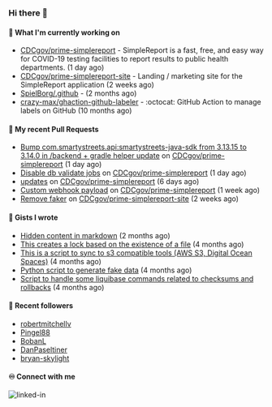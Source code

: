 ### Hi there 👋

#### 🚀 What I'm currently working on

- [CDCgov/prime-simplereport](https://github.com/CDCgov/prime-simplereport) - SimpleReport is a fast, free, and easy way for COVID-19 testing facilities to report results to public health departments. (1 day ago)
- [CDCgov/prime-simplereport-site](https://github.com/CDCgov/prime-simplereport-site) - Landing / marketing site for the SimpleReport application (2 weeks ago)
- [SpielBorg/.github](https://github.com/SpielBorg/.github) -  (2 months ago)
- [crazy-max/ghaction-github-labeler](https://github.com/crazy-max/ghaction-github-labeler) - :octocat: GitHub Action to manage labels on GitHub (10 months ago)

#### 🔨 My recent Pull Requests

- [Bump com.smartystreets.api:smartystreets-java-sdk from 3.13.15 to 3.14.0 in /backend &#43; gradle helper update](https://github.com/CDCgov/prime-simplereport/pull/6397) on [CDCgov/prime-simplereport](https://github.com/CDCgov/prime-simplereport) (1 day ago)
- [Disable db validate jobs](https://github.com/CDCgov/prime-simplereport/pull/6395) on [CDCgov/prime-simplereport](https://github.com/CDCgov/prime-simplereport) (1 day ago)
- [updates](https://github.com/CDCgov/prime-simplereport/pull/6350) on [CDCgov/prime-simplereport](https://github.com/CDCgov/prime-simplereport) (6 days ago)
- [Custom webhook payload](https://github.com/CDCgov/prime-simplereport/pull/6323) on [CDCgov/prime-simplereport](https://github.com/CDCgov/prime-simplereport) (1 week ago)
- [Remove faker](https://github.com/CDCgov/prime-simplereport-site/pull/581) on [CDCgov/prime-simplereport-site](https://github.com/CDCgov/prime-simplereport-site) (2 weeks ago)

#### 📓 Gists I wrote

- [Hidden content in markdown](https://gist.github.com/cffeb79c933f98279c46906f390fd3a0) (2 months ago)
- [This creates a lock based on the existence of a file](https://gist.github.com/6bb524c02a636a478f49d7387f57869b) (4 months ago)
- [This is a script to sync to s3 compatible tools (AWS S3, Digital Ocean Spaces)](https://gist.github.com/7a42ab3b5203a9eca579f0a80a9dc63b) (4 months ago)
- [Python script to generate fake data](https://gist.github.com/ea13a03b628e2d682334c0adf38400c5) (4 months ago)
- [Script to handle some liquibase commands related to checksums and rollbacks](https://gist.github.com/ac68b4781c7c500bf5c2aa9bd4aaff7c) (4 months ago)

#### 👯 Recent followers

- [robertmitchellv](https://github.com/robertmitchellv)
- [Pingel88](https://github.com/Pingel88)
- [BobanL](https://github.com/BobanL)
- [DanPaseltiner](https://github.com/DanPaseltiner)
- [bryan-skylight](https://github.com/bryan-skylight)

#### ♾️ Connect with me
[<img align="left" alt="linked-in" src="https://img.shields.io/badge/linkedin-%230077B5.svg?&style=for-the-badge&logo=linkedin&logoColor=white" />](https://www.linkedin.com/in/alismx)
